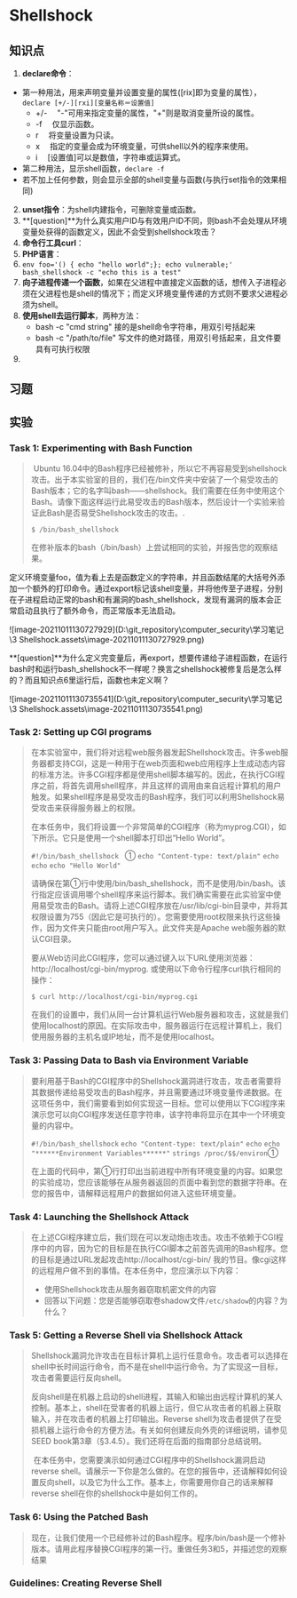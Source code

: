 # Shellshock

## 知识点

1.  **declare命令**：
   - 第一种用法，用来声明变量并设置变量的属性([rix]即为变量的属性），`declare [+/-][rxi][变量名称＝设置值]`
     - +/- 　"-"可用来指定变量的属性，"+"则是取消变量所设的属性。
     - -f 　仅显示函数。
     - r 　将变量设置为只读。
     - x 　指定的变量会成为环境变量，可供shell以外的程序来使用。
     - i 　[设置值]可以是数值，字符串或运算式。
   - 第二种用法，显示shell函数，`declare -f`
   - 若不加上任何参数，则会显示全部的shell变量与函数(与执行set指令的效果相同)
2.  **unset指令**：为shell内建指令，可删除变量或函数。
3.  **[question]**为什么真实用户ID与有效用户ID不同，则bash不会处理从环境变量处获得的函数定义，因此不会受到shellshock攻击？
4.  **命令行工具curl**：
5.  **PHP语言**：
6.  `env foo='() { echo "hello world";}; echo vulnerable;' bash_shellshock -c "echo this is a test"`
7.  **向子进程传递一个函数**，如果在父进程中直接定义函数的话，想传入子进程必须在父进程也是shell的情况下；而定义环境变量传递的方式则不要求父进程必须为shell。
8.  **使用shell去运行脚本**，两种方法：
    - bash -c "cmd string" 接的是shell命令字符串，用双引号括起来
    - bash -c  "/path/to/file" 写文件的绝对路径，用双引号括起来，且文件要具有可执行权限
9.  

## 习题

## 实验

### Task 1: Experimenting with Bash Function

> ​		Ubuntu 16.04中的Bash程序已经被修补，所以它不再容易受到shellshock攻击。出于本实验室的目的，我们在/bin文件夹中安装了一个易受攻击的Bash版本；它的名字叫bash——shellshock。我们需要在任务中使用这个Bash。请像下面这样运行此易受攻击的Bash版本，然后设计一个实验来验证此Bash是否易受Shellshock攻击的攻击。.
>
> `$ /bin/bash_shellshock`
>
> 在修补版本的bash（/bin/bash）上尝试相同的实验，并报告您的观察结果。

定义环境变量foo，值为看上去是函数定义的字符串，并且函数结尾的大括号外添加一个额外的打印命令。通过export标记该shell变量，并将他传至子进程，分别在子进程启动正常的bash和有漏洞的bash_shellshock，发现有漏洞的版本会正常启动且执行了额外命令，而正常版本无法启动。

![image-20211011130727929](D:\git_repository\computer_security\学习笔记\3 Shellshock.assets\image-20211011130727929.png)

**[question]**为什么定义完变量后，再export，想要传递给子进程函数，在运行bash时和运行bash_shellshock不一样呢？换言之shellshock被修复后是怎么样的？而且知识点6里运行后，函数也未定义啊？

![image-20211011130735541](D:\git_repository\computer_security\学习笔记\3 Shellshock.assets\image-20211011130735541.png)

### Task 2: Setting up CGI programs

> ​		在本实验室中，我们将对远程web服务器发起Shellshock攻击。许多web服务器都支持CGI，这是一种用于在web页面和web应用程序上生成动态内容的标准方法。许多CGI程序都是使用shell脚本编写的。因此，在执行CGI程序之前，将首先调用shell程序，并且这样的调用由来自远程计算机的用户触发。如果shell程序是易受攻击的Bash程序，我们可以利用Shellshock易受攻击来获得服务器上的权限。
>
> ​		在本任务中，我们将设置一个非常简单的CGI程序（称为myprog.CGI），如下所示。它只是使用一个shell脚本打印出“Hello World”。
>
> `#!/bin/bash_shellshock ` ①
> `echo "Content-type: text/plain"`
> `echo`
> `echo`
> `echo "Hello World"`
>
> 请确保在第①行中使用/bin/bash_shellshock，而不是使用/bin/bash。该行指定应该调用哪个shell程序来运行脚本。我们确实需要在此实验室中使用易受攻击的Bash。请将上述CGI程序放在/usr/lib/cgi-bin目录中，并将其权限设置为755（因此它是可执行的）。您需要使用root权限来执行这些操作，因为文件夹只能由root用户写入。此文件夹是Apache  web服务器的默认CGI目录。
>
> 要从Web访问此CGI程序，您可以通过键入以下URL使用浏览器：http://localhost/cgi-bin/myprog. 或使用以下命令行程序curl执行相同的操作：
>
> `$ curl http://localhost/cgi-bin/myprog.cgi`
>
> 在我们的设置中，我们从同一台计算机运行Web服务器和攻击，这就是我们使用localhost的原因。在实际攻击中，服务器运行在远程计算机上，我们使用服务器的主机名或IP地址，而不是使用localhost。





### Task 3: Passing Data to Bash via Environment Variable

> ​		要利用基于Bash的CGI程序中的Shellshock漏洞进行攻击，攻击者需要将其数据传递给易受攻击的Bash程序，并且需要通过环境变量传递数据。在这项任务中，我们需要看到如何实现这一目标。您可以使用以下CGI程序来演示您可以向CGI程序发送任意字符串，该字符串将显示在其中一个环境变量的内容中。
>
> `#!/bin/bash_shellshock`
> `echo "Content-type: text/plain"`
> `echo`
> `echo "******Environment Variables******"`
> `strings /proc/$$/environ`①
>
> ​		在上面的代码中，第①行打印出当前进程中所有环境变量的内容。如果您的实验成功，您应该能够在从服务器返回的页面中看到您的数据字符串。在您的报告中，请解释远程用户的数据如何进入这些环境变量。





### Task 4: Launching the Shellshock Attack

> ​		在上述CGI程序建立后，我们现在可以发动炮击攻击。攻击不依赖于CGI程序中的内容，因为它的目标是在执行CGI脚本之前首先调用的Bash程序。您的目标是通过URL发起攻击http://localhost/cgi-bin/ 我的节目。像cgi这样的远程用户做不到的事情。在本任务中，您应演示以下内容：
>
> - 使用Shellshock攻击从服务器窃取机密文件的内容
> - 回答以下问题：您是否能够窃取卷shadow文件`/etc/shadow`的内容？为什么？





### Task 5: Getting a Reverse Shell via Shellshock Attack

> ​		Shellshock漏洞允许攻击在目标计算机上运行任意命令。攻击者可以选择在shell中长时间运行命令，而不是在shell中运行命令。为了实现这一目标，攻击者需要运行反向shell。
>
> ​		反向shell是在机器上启动的shell进程，其输入和输出由远程计算机的某人控制。基本上，shell在受害者的机器上运行，但它从攻击者的机器上获取输入，并在攻击者的机器上打印输出。Reverse shell为攻击者提供了在受损机器上运行命令的方便方法。有关如何创建反向外壳的详细说明，请参见SEED book第3章（§3.4.5）。我们还将在后面的指南部分总结说明。
>
> ​		在本任务中，您需要演示如何通过CGI程序中的Shellshock漏洞启动reverse shell。请展示一下你是怎么做的。在您的报告中，还请解释如何设置反向shell，以及它为什么工作。基本上，你需要用你自己的话来解释reverse shell在你的shellshock中是如何工作的。





### Task 6: Using the Patched Bash

> 现在，让我们使用一个已经修补过的Bash程序。程序/bin/bash是一个修补版本。请用此程序替换CGI程序的第一行。重做任务3和5，并描述您的观察结果





### Guidelines: Creating Reverse Shell
